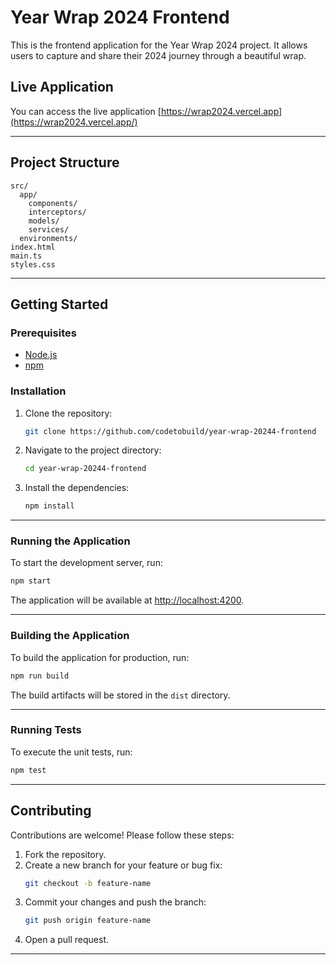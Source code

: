 
# Year Wrap 2024 Frontend

This is the frontend application for the Year Wrap 2024 project. It allows users to capture and share their 2024 journey through a beautiful wrap.

## Live Application

You can access the live application [https://wrap2024.vercel.app](https://wrap2024.vercel.app/)

---

## Project Structure

```plaintext
src/
  app/
    components/
    interceptors/
    models/
    services/
  environments/
index.html
main.ts
styles.css
```

---

## Getting Started

### Prerequisites

- [Node.js](https://nodejs.org/)
- [npm](https://www.npmjs.com/)

### Installation

1. Clone the repository:
   ```sh
   git clone https://github.com/codetobuild/year-wrap-20244-frontend
   ```
2. Navigate to the project directory:
   ```sh
   cd year-wrap-20244-frontend
   ```
3. Install the dependencies:
   ```sh
   npm install
   ```

---

### Running the Application

To start the development server, run:
```sh
npm start
```

The application will be available at [http://localhost:4200](http://localhost:4200).

---

### Building the Application

To build the application for production, run:
```sh
npm run build
```

The build artifacts will be stored in the `dist` directory.

---

### Running Tests

To execute the unit tests, run:
```sh
npm test
```

---

## Contributing

Contributions are welcome! Please follow these steps:

1. Fork the repository.
2. Create a new branch for your feature or bug fix:
   ```sh
   git checkout -b feature-name
   ```
3. Commit your changes and push the branch:
   ```sh
   git push origin feature-name
   ```
4. Open a pull request.

---
